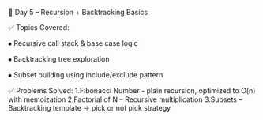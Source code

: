 📅 Day 5 – Recursion + Backtracking Basics

✅ Topics Covered:

⦁	Recursive call stack & base case logic

⦁	Backtracking tree exploration

⦁	Subset building using include/exclude pattern

✅ Problems Solved:
1.Fibonacci Number - plain recursion, optimized to O(n) with memoization
2.Factorial of N – Recursive multiplication
3.Subsets – Backtracking template → pick or not pick strategy
